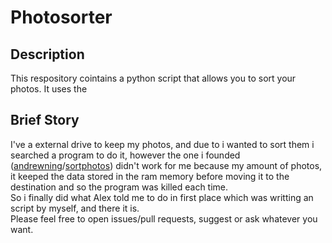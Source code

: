 # Photosorter
## Description
This respository cointains a python script that allows you to sort your photos.
It uses the 

## Brief Story
I've a external drive to keep my photos, and due to i wanted to sort them i searched a program to do it, however the one i founded ([andrewning](https://github.com/andrewning)/[sortphotos](https://github.com/andrewning/sortphotos)) didn't work for me because my amount of photos, it keeped the data stored in the ram memory before moving it to the destination and so the program was killed each time.                                     
So i finally did what Alex told me to do in first place which was writting an script by myself, and there it is.                                          
Please feel free to open issues/pull requests, suggest or ask whatever you want.
